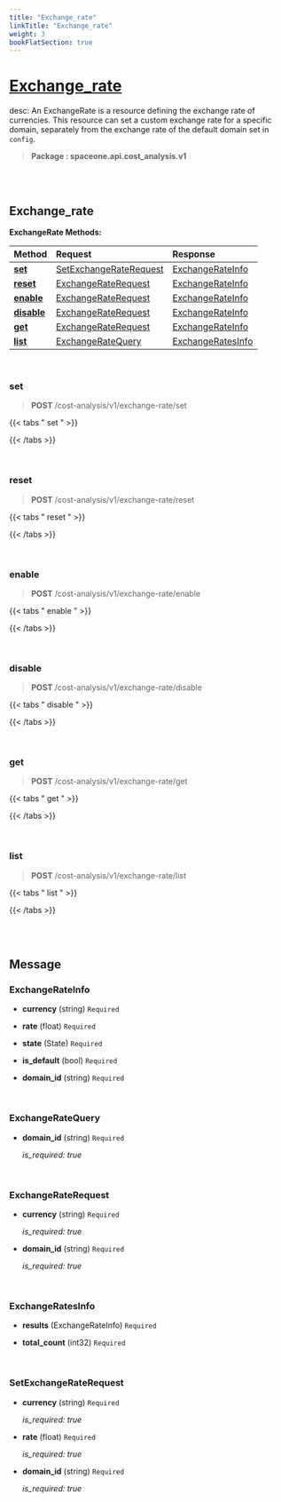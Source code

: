 ```yaml
---
title: "Exchange_rate"
linkTitle: "Exchange_rate"
weight: 3
bookFlatSection: true
---
```

# [Exchange_rate](#Exchange_rate)
desc: An ExchangeRate is a resource defining the exchange rate of currencies. This resource can set a custom exchange rate for a specific domain, separately from the exchange rate of the default domain set in `config`.


>  **Package : spaceone.api.cost_analysis.v1**

<br>
<br>

## Exchange_rate


**ExchangeRate Methods:**


| Method | Request | Response |
| :----- | :-------- | :-------- |
| [**set**](./ExchangeRate#set) | [SetExchangeRateRequest](ExchangeRate#setexchangeraterequest) | [ExchangeRateInfo](./ExchangeRate#exchangerateinfo) |
| [**reset**](./ExchangeRate#reset) | [ExchangeRateRequest](ExchangeRate#exchangeraterequest) | [ExchangeRateInfo](./ExchangeRate#exchangerateinfo) |
| [**enable**](./ExchangeRate#enable) | [ExchangeRateRequest](ExchangeRate#exchangeraterequest) | [ExchangeRateInfo](./ExchangeRate#exchangerateinfo) |
| [**disable**](./ExchangeRate#disable) | [ExchangeRateRequest](ExchangeRate#exchangeraterequest) | [ExchangeRateInfo](./ExchangeRate#exchangerateinfo) |
| [**get**](./ExchangeRate#get) | [ExchangeRateRequest](ExchangeRate#exchangeraterequest) | [ExchangeRateInfo](./ExchangeRate#exchangerateinfo) |
| [**list**](./ExchangeRate#list) | [ExchangeRateQuery](ExchangeRate#exchangeratequery) | [ExchangeRatesInfo](./ExchangeRate#exchangeratesinfo) |



    
<br>

### set

> **POST** /cost-analysis/v1/exchange-rate/set
>




 {{< tabs " set " >}}




{{< /tabs >}}

    
<br>

### reset

> **POST** /cost-analysis/v1/exchange-rate/reset
>




 {{< tabs " reset " >}}




{{< /tabs >}}

    
<br>

### enable

> **POST** /cost-analysis/v1/exchange-rate/enable
>




 {{< tabs " enable " >}}




{{< /tabs >}}

    
<br>

### disable

> **POST** /cost-analysis/v1/exchange-rate/disable
>




 {{< tabs " disable " >}}




{{< /tabs >}}

    
<br>

### get

> **POST** /cost-analysis/v1/exchange-rate/get
>




 {{< tabs " get " >}}




{{< /tabs >}}

    
<br>

### list

> **POST** /cost-analysis/v1/exchange-rate/list
>




 {{< tabs " list " >}}




{{< /tabs >}}

    


<br>
<br>

## Message



### ExchangeRateInfo
* **currency** (string)  `Required` 

    
* **rate** (float)  `Required` 

    
* **state** (State)  `Required` 

    
* **is_default** (bool)  `Required` 

    
* **domain_id** (string)  `Required` 

    <br>

### ExchangeRateQuery
* **domain_id** (string)  `Required` 

  *is_required: true*

    <br>

### ExchangeRateRequest
* **currency** (string)  `Required` 

  *is_required: true*

    
* **domain_id** (string)  `Required` 

  *is_required: true*

    <br>

### ExchangeRatesInfo
* **results** (ExchangeRateInfo)  `Required` 

    
* **total_count** (int32)  `Required` 

    <br>

### SetExchangeRateRequest
* **currency** (string)  `Required` 

  *is_required: true*

    
* **rate** (float)  `Required` 

  *is_required: true*

    
* **domain_id** (string)  `Required` 

  *is_required: true*

    <br>
